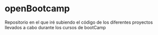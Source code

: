 # openBootcamp

Repositorio en el que iré subiendo el código de los diferentes proyectos llevados a cabo durante los cursos de bootCamp
